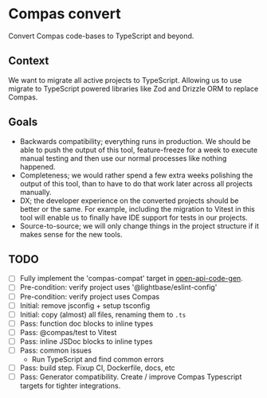 # Compas convert

Convert Compas code-bases to TypeScript and beyond.

## Context

We want to migrate all active projects to TypeScript. Allowing us to use migrate to
TypeScript powered libraries like Zod and Drizzle ORM to replace Compas.

## Goals

- Backwards compatibility; everything runs in production. We should be able to push the
  output of this tool, feature-freeze for a week to execute manual testing and then use
  our normal processes like nothing happened.
- Completeness; we would rather spend a few extra weeks polishing the output of this tool,
  than to have to do that work later across all projects manually.
- DX; the developer experience on the converted projects should be better or the same. For
  example, including the migration to Vitest in this tool will enable us to finally have
  IDE support for tests in our projects.
- Source-to-source; we will only change things in the project structure if it makes sense
  for the new tools.

## TODO

- [ ] Fully implement the 'compas-compat' target in
      [open-api-code-gen](../open-api-code-gen).
- [ ] Pre-condition: verify project uses '@lightbase/eslint-config'
- [ ] Pre-condition: verify project uses Compas
- [ ] Initial: remove jsconfig + setup tsconfig
- [ ] Initial: copy (almost) all files, renaming them to `.ts`
- [ ] Pass: function doc blocks to inline types
- [ ] Pass: @compas/test to Vitest
- [ ] Pass: inline JSDoc blocks to inline types
- [ ] Pass: common issues
  - Run TypeScript and find common errors
- [ ] Pass: build step. Fixup CI, Dockerfile, docs, etc
- [ ] Pass: Generator compatibility. Create / improve Compas Typescript targets for
      tighter integrations.
